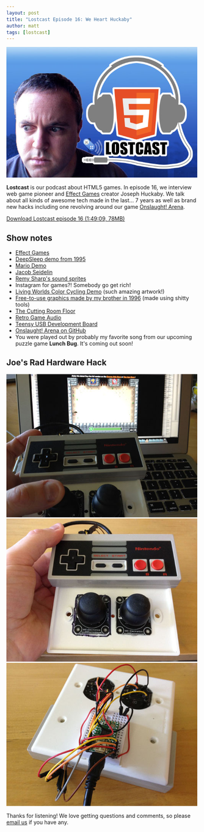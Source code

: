 ```yaml
---
layout: post
title: "Lostcast Episode 16: We Heart Huckaby"
author: matt
tags: [lostcast]
---
```


<div class="full-frame">
	<img
		alt="Lostcast episode 16: We Heart Huckaby"
		src="/media/images/posts/lostcast_16/lostcast_logo.jpg"
		width="500"
		height="342"
	>
</div>

**Lostcast** is our podcast about HTML5 games. In episode 16, we interview web game pioneer and [Effect Games][1] creator Joseph Huckaby. We talk about all kinds of awesome tech made in the last… 7 years as well as brand new hacks including one revolving around our game [Onslaught! Arena](/onslaught_arena/).

<a class="download-podcast" href="http://media.lostdecadegames.com/lostcast/lostcast_episode_16_we_heart_huckaby.mp3">
	Download Lostcast episode 16 (1:49:09, 78MB)
</a>

## Show notes

* [Effect Games][1]
* [DeepSleep demo from 1995](http://www.youtube.com/watch?v=VAw7FspWmhg)
* [Mario Demo](http://www.effectgames.com/games/mariodemo/)
* [Jacob Seidelin](http://blog.nihilogic.dk/)
* [Remy Sharp's sound sprites](http://remysharp.com/2010/12/23/audio-sprites/)
* Instagram for games?! Somebody go get rich!
* [Living Worlds Color Cycling Demo](http://www.effectgames.com/demos/worlds/) (such amazing artwork!)
* [Free-to-use graphics made by my brother in 1996](/free-to-use-graphics-made-by-my-brother-in-1996/) (made using shitty tools)
* [The Cutting Room Floor](http://tcrf.net/The_Cutting_Room_Floor)
* [Retro Game Audio](http://retrogameaudio.tumblr.com/)
* [Teensy USB Development Board](http://www.pjrc.com/teensy/)
* [Onslaught! Arena on GitHub](https://github.com/lostdecade/onslaught_arena)
* You were played out by probably my favorite song from our upcoming puzzle game **Lunch Bug**. It's coming out soon!

## Joe's Rad Hardware Hack

<div class="full-frame">
	<img
		alt="Onslaught! Arena with a gamepad"
		src="/media/images/posts/lostcast_16/webgamepad-v2-playing.jpg"
		width="500"
		height="375"
	>
</div>

<div class="full-frame">
	<img
		alt="The gamepad hack"
		src="/media/images/posts/lostcast_16/webgamepad-v2-front.jpg"
		width="500"
		height="375"
	>
</div>

<div class="full-frame">
	<img
		alt=""
		src="/media/images/posts/lostcast_16/webgamepad-v2-back.jpg"
		width="500"
		height="375"
	>
</div>

Thanks for listening! We love getting questions and comments, so please [email us](mailto:hello@lostdecadegames.com) if you have any.

[1]: http://www.effectgames.com/effect/

